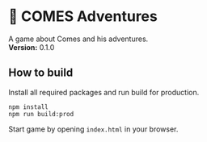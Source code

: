 # 🚀 COMES Adventures
A game about Comes and his adventures.  
**Version:** 0.1.0

## How to build

Install all required packages and run build for production.
```
npm install
npm run build:prod
```

Start game by opening `index.html` in your browser.
